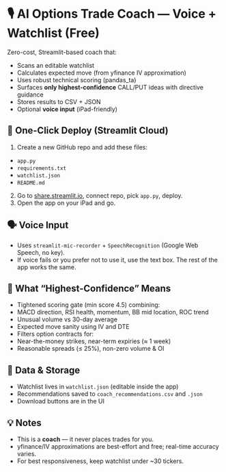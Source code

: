 # 🎙️ AI Options Trade Coach — Voice + Watchlist (Free)

Zero-cost, Streamlit-based coach that:
- Scans an editable watchlist
- Calculates expected move (from yfinance IV approximation)
- Uses robust technical scoring (pandas_ta)
- Surfaces **only highest-confidence** CALL/PUT ideas with directive guidance
- Stores results to CSV + JSON
- Optional **voice input** (iPad-friendly)

## 🚀 One-Click Deploy (Streamlit Cloud)
1. Create a new GitHub repo and add these files:
  - `app.py`
  - `requirements.txt`
  - `watchlist.json`
  - `README.md`
2. Go to [share.streamlit.io](https://share.streamlit.io), connect repo, pick `app.py`, deploy.
3. Open the app on your iPad and go.

## 🗣️ Voice Input
- Uses `streamlit-mic-recorder` + `SpeechRecognition` (Google Web Speech, no key).
- If voice fails or you prefer not to use it, use the text box. The rest of the app works the same.

## 🧠 What “Highest-Confidence” Means
- Tightened scoring gate (min score 4.5) combining:
 - MACD direction, RSI health, momentum, BB mid location, ROC trend
 - Unusual volume vs 30-day average
 - Expected move sanity using IV and DTE
- Filters option contracts for:
 - Near-the-money strikes, near-term expiries (≈ 1 week)
 - Reasonable spreads (≤ 25%), non-zero volume & OI

## 📁 Data & Storage
- Watchlist lives in `watchlist.json` (editable inside the app)
- Recommendations saved to `coach_recommendations.csv` and `.json`
- Download buttons are in the UI

## 💡 Notes
- This is a **coach** — it never places trades for you.
- yfinance/IV approximations are best-effort and free; real-time accuracy varies.
- For best responsiveness, keep watchlist under ~30 tickers.